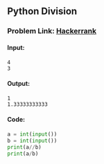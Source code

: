## Python Division

### Problem Link: [Hackerrank](https://www.hackerrank.com/challenges/python-division/problem?isFullScreen=true)


#### Input:
```
4
3
```

#### Output:
```
1
1.33333333333
```

#### Code:

```python
a = int(input())
b = int(input())
print(a//b)
print(a/b)
```